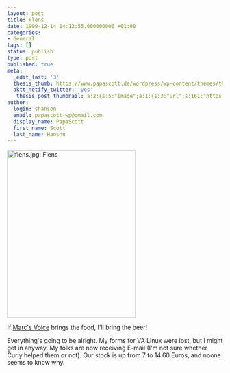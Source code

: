 ```yaml
---
layout: post
title: Flens
date: 1999-12-14 14:12:55.000000000 +01:00
categories:
- General
tags: []
status: publish
type: post
published: true
meta:
  _edit_last: '3'
  thesis_thumb: https://www.papascott.de/wordpress/wp-content/themes/thesis_151/lib/scripts/thumb.php?w=100&h=100&zc=1&q=100&src=https://www.papascott.de/images/mausnews/flens.jpg
  aktt_notify_twitter: 'yes'
  _thesis_post_thumbnail: a:2:{s:5:"image";a:1:{s:3:"url";s:161:"https://www.papascott.de/wordpress/wp-content/themes/thesis_151/lib/scripts/thumb.php?w=100&h=100&zc=1&q=100&src=https://www.papascott.de/images/mausnews/flens.jpg";}s:5:"frame";a:1:{s:2:"on";s:1:"1";}}
author:
  login: shanson
  email: papascott-wp@gmail.com
  display_name: PapaScott
  first_name: Scott
  last_name: Hanson
---
```

<p><img src="https://www.papascott.de/wordpress/wp-content/uploads/1999/12/flens.jpg" height="392" width="300" border="0" alt="flens.jpg: Flens" /></p>
<p>If <a href="http://marcsvoice.editthispage.com/1999/12/12">Marc's Voice</a> brings the food, I'll bring the beer!</p>
<p>Everything's going to be alright. My forms for VA Linux were lost, but I might get in anyway. My folks are now receiving E-mail (I'm not sure whether Curly helped them or not). Our stock is up from 7 to 14.60 Euros, and noone seems to know why.</p>
